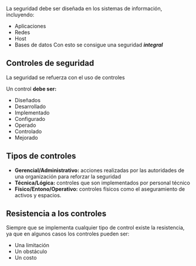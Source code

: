 La seguridad debe ser diseñada en los sistemas de información, incluyendo:
- Aplicaciones
- Redes
- Host
- Bases de datos
Con esto se consigue una seguridad **_integral_**

## Controles de seguridad

La seguridad se refuerza con el uso de controles

Un control **debe ser:**
- Diseñados
- Desarrollado
- Implementado
- Configurado
- Operado
- Controlado
- Mejorado

## Tipos de controles

- **Gerencial/Administrativo:** acciones realizadas por las autoridades de una organización para reforzar la seguridad
- **Técnica/Lógica:** controles que son implementados por personal técnico
- **Físico/Entono/Operativo:** controles físicos como el aseguramiento de activos y espacios.

## Resistencia a los controles

Siempre que se implementa cualquier tipo de control existe la resistencia, ya que en algunos casos los controles pueden ser:

- Una limitación
- Un obstáculo
- Un costo
